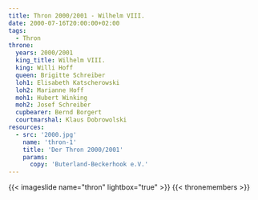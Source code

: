```yaml
---
title: Thron 2000/2001 - Wilhelm VIII.
date: 2000-07-16T20:00:00+02:00
tags:
  - Thron
throne:
  years: 2000/2001
  king_title: Wilhelm VIII.
  king: Willi Hoff
  queen: Brigitte Schreiber
  loh1: Elisabeth Katscherowski
  loh2: Marianne Hoff
  moh1: Hubert Winking
  moh2: Josef Schreiber
  cupbearer: Bernd Borgert
  courtmarshal: Klaus Dobrowolski
resources:
  - src: '2000.jpg'
    name: 'thron-1'
    title: 'Der Thron 2000/2001'
    params:
      copy: 'Buterland-Beckerhook e.V.'
---
```

{{< imageslide name="thron" lightbox="true" >}}
{{< thronemembers >}}
